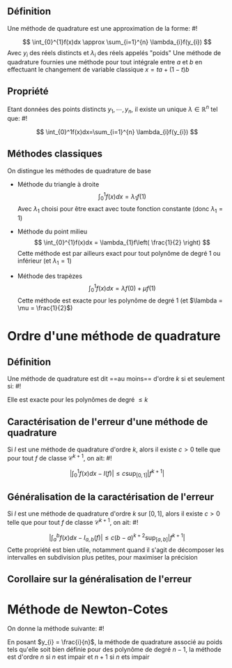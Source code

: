 ## Définition
Une méthode de quadrature est une approximation de la forme: #!

$$
\int_{0}^{1}f(x)dx \approx \sum_{i=1}^{n} \lambda_{i}f(y_{i})
$$
Avec $y_{i}$ des réels distincts et $\lambda_{i}$ des réels appelés "poids"
Une méthode de quadrature fournies une méthode pour tout intégrale entre $a$ et $b$ en effectuant le changement de variable classique $x = ta + (1-t)b$ 

## Propriété
Etant données des points distincts $y_{1}, \cdots, y_{n}$, il existe un unique $\lambda \in \mathbb{R}^n$ tel que: #!

$$
\int_{0}^1f(x)dx=\sum_{i=1}^{n} \lambda_{i}f(y_{i})
$$

## Méthodes classiques
On distingue les méthodes de quadrature de base

- Méthode du triangle à droite $$
\int_{0}^{1}f(x)dx = \lambda_{1}f(1)
$$Avec $\lambda_{1}$ choisi pour être exact avec toute fonction constante (donc $\lambda_{1} = 1$)

- Méthode du point milieu
$$
\int_{0}^{1}f(x)dx = \lambda_{1}f\left( \frac{1}{2} \right)
$$
Cette méthode est par ailleurs exact pour tout polynôme de degré 1 ou inférieur (et $\lambda_{1} = 1$)

- Méthode des trapèzes $$
\int _{0}^{1}f(x)dx = \lambda f(0)+\mu f(1)
$$Cette méthode est exacte pour les polynôme de degré 1 (et $\lambda = \mu = \frac{1}{2}$)

# Ordre d'une méthode de quadrature

## Définition
Une méthode de quadrature est dit ==au moins== d'ordre $k$ si et seulement si: #!

Elle est exacte pour les polynômes de degré $\leq k$


## Caractérisation de l'erreur d'une méthode de quadrature
Si $I$ est une méthode de quadrature d'ordre $k$, alors il existe $c > 0$ telle que pour tout $f$ de classe $\mathcal C^{k+1}$, on ait: #!

$$
\left| \int_{0}^{1}f(x)dx - I(f) \right| \leq c \sup_{[0,1]}\left| f^{k+1} \right| 
$$

## Généralisation de la caractérisation de l'erreur
Si $I$ est une méthode de quadrature d'ordre $k$ sur $[0,1]$, alors il existe $c > 0$ telle que pour tout $f$ de classe $\mathcal C^{k+1}$, on ait: #!

$$
\left| \int_{a}^{b}f(x)dx - I_{a,b}(f) \right| \leq c (b-a)^{k+2}\sup_{[a,b]}\left| f^{k+1} \right| 
$$
Cette propriété est bien utile, notamment quand il s'agit de décomposer les intervalles en subdivision plus petites, pour maximiser la précision


## Corollaire sur la généralisation de l'erreur


# Méthode de Newton-Cotes
On donne la méthode suivante: #!

En posant $y_{i} = \frac{i}{n}$, la méthode de quadrature associé au poids tels qu'elle soit bien définie pour des polynôme de degré $n-1$, la méthode est d'ordre $n$ si $n$ est impair et $n+1$ si $n$ ets impair 